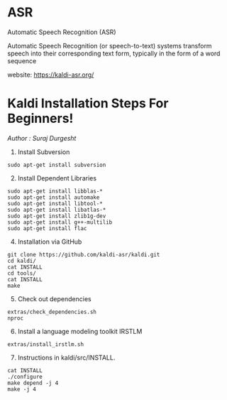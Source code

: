 # ASR
Automatic Speech Recognition (ASR)

Automatic Speech Recognition (or speech-to-text) systems
transform speech into their corresponding text form,
typically in the form of a word sequence

website:
https://kaldi-asr.org/

# Kaldi Installation Steps For Beginners!


_Author : Suraj Durgesht_

1. Install Subversion
```
sudo apt-get install subversion
```
2. Install Dependent Libraries
```
sudo apt-get install libblas-*
sudo apt-get install automake
sudo apt-get install libtool-*
sudo apt-get install libatlas-*
sudo apt-get install zlib1g-dev
sudo apt-get install g++-multilib
sudo apt-get install flac
```
4. Installation via GitHub
```
git clone https://github.com/kaldi-asr/kaldi.git
cd kaldi/
cat INSTALL
cd tools/
cat INSTALL
make
```  
5. Check out dependencies
```
extras/check_dependencies.sh
nproc
```   
6. Install a language modeling toolkit IRSTLM
```
extras/install_irstlm.sh
```
7. Instructions in kaldi/src/INSTALL.
```
cat INSTALL
./configure
make depend -j 4
make -j 4
```
